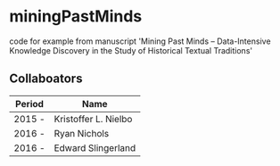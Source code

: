 # miningPastMinds
code for example from manuscript 'Mining Past Minds – Data-Intensive Knowledge Discovery in the Study of Historical Textual Traditions'

## Collaboators <br/>
Period  | Name
------------- | -------------
2015 -  | Kristoffer L. Nielbo
2016 -  | Ryan Nichols
2016 -  | Edward Slingerland
